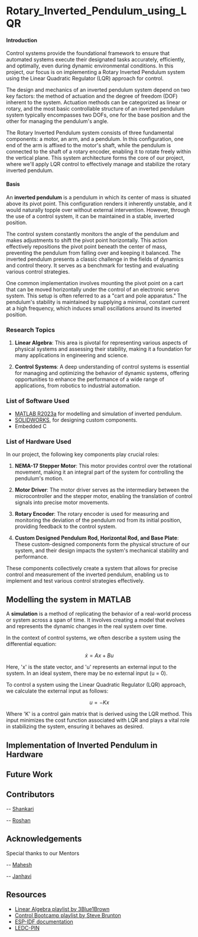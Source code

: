 # Rotary_Inverted_Pendulum_using_LQR

#### Introduction 

Control systems provide the foundational framework to ensure that automated systems execute their designated tasks accurately, efficiently, and optimally, even during dynamic environmental conditions. In this project, our focus is on implementing a Rotary Inverted Pendulum system using the Linear Quadratic Regulator (LQR) approach for control.

The design and mechanics of an inverted pendulum system depend on two key factors: the method of actuation and the degree of freedom (DOF) inherent to the system. Actuation methods can be categorized as linear or rotary, and the most basic controllable structure of an inverted pendulum system typically encompasses two DOFs, one for the base position and the other for managing the pendulum's angle.

The Rotary Inverted Pendulum system consists of three fundamental components: a motor, an arm, and a pendulum. In this configuration, one end of the arm is affixed to the motor's shaft, while the pendulum is connected to the shaft of a rotary encoder, enabling it to rotate freely within the vertical plane. This system architecture forms the core of our project, where we'll apply LQR control to effectively manage and stabilize the rotary inverted pendulum.

#### Basis

An **inverted pendulum** is a pendulum in which its center of mass is situated above its pivot point. This configuration renders it inherently unstable, and it would naturally topple over without external intervention. However, through the use of a control system, it can be maintained in a stable, inverted position.

The control system constantly monitors the angle of the pendulum and makes adjustments to shift the pivot point horizontally. This action effectively repositions the pivot point beneath the center of mass, preventing the pendulum from falling over and keeping it balanced. The inverted pendulum presents a classic challenge in the fields of dynamics and control theory. It serves as a benchmark for testing and evaluating various control strategies.

One common implementation involves mounting the pivot point on a cart that can be moved horizontally under the control of an electronic servo system. This setup is often referred to as a "cart and pole apparatus." The pendulum's stability is maintained by supplying a minimal, constant current at a high frequency, which induces small oscillations around its inverted position.

### Research Topics

1. **Linear Algebra**: This area is pivotal for representing various aspects of physical systems and assessing their stability, making it a foundation for many applications in engineering and science.

2. **Control Systems**: A deep understanding of control systems is essential for managing and optimizing the behavior of dynamic systems, offering opportunities to enhance the performance of a wide range of applications, from robotics to industrial automation.

### List of Software Used
* [MATLAB R2023a](https://in.mathworks.com/products/matlab.html) for modelling and simulation of inverted pendulum. 
* [SOLIDWORKS](https://www.solidworks.com/), for designing custom components.
* Embedded C

### List of Hardware Used
In our project, the following key components play crucial roles:

1. **NEMA-17 Stepper Motor**: This motor provides control over the rotational movement, making it an integral part of the system for controlling the pendulum's motion.

2. **Motor Driver**: The motor driver serves as the intermediary between the microcontroller and the stepper motor, enabling the translation of control signals into precise motor movements.

3. **Rotary Encoder**: The rotary encoder is used for measuring and monitoring the deviation of the pendulum rod from its initial position, providing feedback to the control system.

4. **Custom Designed Pendulum Rod, Horizontal Rod, and Base Plate**: These custom-designed components form the physical structure of our system, and their design impacts the system's mechanical stability and performance.

These components collectively create a system that allows for precise control and measurement of the inverted pendulum, enabling us to implement and test various control strategies effectively.
  
## Modelling the system in MATLAB

A **simulation** is a method of replicating the behavior of a real-world process or system across a span of time. It involves creating a model that evolves and represents the dynamic changes in the real system over time.

In the context of control systems, we often describe a system using the differential equation:

$$ẋ = Ax + Bu$$

Here, 'x' is the state vector, and 'u' represents an external input to the system. In an ideal system, there may be no external input (u = 0).

To control a system using the Linear Quadratic Regulator (LQR) approach, we calculate the external input as follows:

$$u = -Kx$$

Where 'K' is a control gain matrix that is derived using the LQR method. This input minimizes the cost function associated with LQR and plays a vital role in stabilizing the system, ensuring it behaves as desired.

## Implementation of Inverted Pendulum in Hardware

## **Future Work**

## Contributors
-- [Shankari](https://github.com/Shankari02)

-- [Roshan](https://github.com/RoshAd-06)

## Acknowledgements
 Special thanks to our Mentors
 
-- [Mahesh](https://github.com/Asc91)

-- [Janhavi](https://github.com/janhavi1803)

## Resources
* [Linear Algebra playlist by 3Blue1Brown](https://www.youtube.com/playlist?list=PL0-GT3co4r2y2YErbmuJw2L5tW4Ew2O5B)
* [Control Bootcamp playlist by Steve Brunton](https://www.youtube.com/playlist?list=PLMrJAkhIeNNR20Mz-VpzgfQs5zrYi085m)
* [ESP-IDF documentation](https://docs.espressif.com/projects/esp-idf/en/latest/esp32/)
* [LEDC-PIN](https://docs.espressif.com/projects/esp-idf/en/latest/esp32/api-reference/peripherals/ledc.html)
